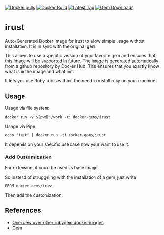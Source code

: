 [![Docker pulls](https://img.shields.io/docker/pulls/rubygem/irust.svg)](https://hub.docker.com/r/rubygem/irust/)
[![Docker Build](https://img.shields.io/docker/automated/rubygem/irust.svg)](https://hub.docker.com/r/rubygem/irust/)
[![Latest Tag](https://img.shields.io/github/tag/docker-rubygem/irust.svg)](https://hub.docker.com/r/rubygem/irust/)
[![Gem Downloads](https://img.shields.io/gem/dt/irust.svg)](https://rubygems.org/gems/irust/)
# irust

Auto-Generated Docker image for irust to allow simple usage without installation.
It is in sync with the original gem.

This allows to use a specific version of your favorite gem and ensures that this image will be supported in future.
The image is generated automatically from a github repository by Docker Hub.
This ensures that you exactly know what is in the image and what not.

It lets you use Ruby Tools without the need to install ruby on your machine.

## Usage

Usage via file system:

`docker run -v $(pwd):/work -ti docker-gems/irust`

Usage via Pipe:

`echo "test" | docker run -ti docker-gems/irust`

It depends on your specific use case how your want to use it.

### Add Customization

For extension, it could be used as base image.

So instead of struggeling with the installation of a gem, just write

`FROM docker-gems/irust`

Then add the customization.

## References

 - [Overview over other rubygem docker images](https://github.com/thinkbot/docker-rubygem)
 - [Gem](https://rubygems.org/gems/irust/)
